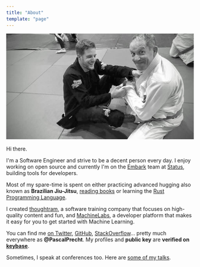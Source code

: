 ```yaml
---
title: "About"
template: "page"
---
```

![Picture of Pascal](/media/bjj.jpg "Pascal Precht")

Hi there.

I'm a Software Engineer and strive to be a decent person every day. I enjoy working on open source and currently I'm on the [Embark](https://embark.status.im) team at [Status](https://status.im), building tools for developers.

Most of my spare-time is spent on either practicing advanced hugging also known as **Brazilian Jiu-Jitsu**, [reading books](https://www.goodreads.com/user/show/62899927-pascal) or learning the [Rust Programming Language](https://rust-lang.org).


I created [thoughtram](https://thoughtram.io 'thoughtram website'), a software training company that focuses on high-quality content and fun, and [MachineLabs](https://machinelabs.ai 'MachineLabs website'), a developer platform that makes it easy for you to get started with Machine Learning.


You can find me [on Twitter](https://twitter.com/PascalPrecht 'Pascal on Twitter'), [GitHub](https://github.com/PascalPrecht 'Pascal on GitHub'), [StackOverflow](https://stackoverflow.com/users/1531806/pascal-precht?tab=profile 'Pascal on StackOverflow')... pretty much everywhere as **@PascalPrecht**. My profiles and **public key**  are **verified on [keybase](https://keybase.io/pascalprecht)**.

Sometimes, I speak at conferences too. Here are [some of my talks](https://www.youtube.com/watch?v=9CWifOK_Wi8&list=PLauX9TuJ8sfw6FH2doAbCi5Y-8GJHLqtb 'Pascal\'s talks  on Youtube').

